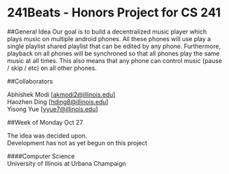 241Beats - Honors Project for CS 241
============

##General Idea
Our goal is to build a decentralized music player which plays music on multiple android phones. All these phones will use play a single playlist shared playlist that can be edited by any phone. Furthermore, playback on all phones will be synchroned so that all phones play the same music at all times. This also means that any phone can control music (pause / skip / etc) on all other phones.

##Collaborators

Abhishek Modi [akmodi2@illinois.edu]<br>
Haozhen Ding [hding8@illinois.edu]<br>
Yisong Yue [yyue7@illinois.edu]

##Week of Monday Oct 27

The idea was decided upon.<br>
Development has not as yet begun on this project


####Computer Science<br>University of Illinois at Urbana Champaign
